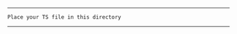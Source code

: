 ***********************************************
	Place your TS file in this directory
***********************************************	